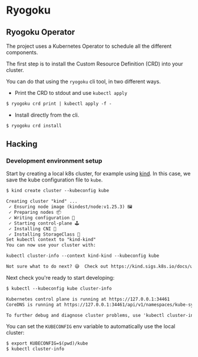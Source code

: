 # Ryogoku


## Ryogoku Operator

The project uses a Kubernetes Operator to schedule all the different components.

The first step is to install the Custom Resource Definition (CRD) into your cluster.

You can do that using the `ryogoku` cli tool, in two different ways.

 - Print the CRD to stdout and use `kubectl apply`

```txt
$ ryogoku crd print | kubectl apply -f -
```

 - Install directly from the cli.

```txt
$ ryogoku crd install
```

## Hacking


### Development environment setup

Start by creating a local k8s cluster, for example using [kind](https://kind.sigs.k8s.io/docs/user/quick-start/).
In this case, we save the kube configuration file to `kube`.

```txt
$ kind create cluster --kubeconfig kube

Creating cluster "kind" ...
 ✓ Ensuring node image (kindest/node:v1.25.3) 🖼
 ✓ Preparing nodes 📦
 ✓ Writing configuration 📜
 ✓ Starting control-plane 🕹️
 ✓ Installing CNI 🔌
 ✓ Installing StorageClass 💾
Set kubectl context to "kind-kind"
You can now use your cluster with:

kubectl cluster-info --context kind-kind --kubeconfig kube

Not sure what to do next? 😅  Check out https://kind.sigs.k8s.io/docs/user/quick-start/
```

Next check you're ready to start developing:

```txt
$ kubectl --kubeconfig kube cluster-info

Kubernetes control plane is running at https://127.0.0.1:34461
CoreDNS is running at https://127.0.0.1:34461/api/v1/namespaces/kube-system/services/kube-dns:dns/proxy

To further debug and diagnose cluster problems, use 'kubectl cluster-info dump'.
```

You can set the `KUBECONFIG` env variable to automatically use the local cluster:

```txt
$ export KUBECONFIG=$(pwd)/kube
$ kubectl cluster-info
```
